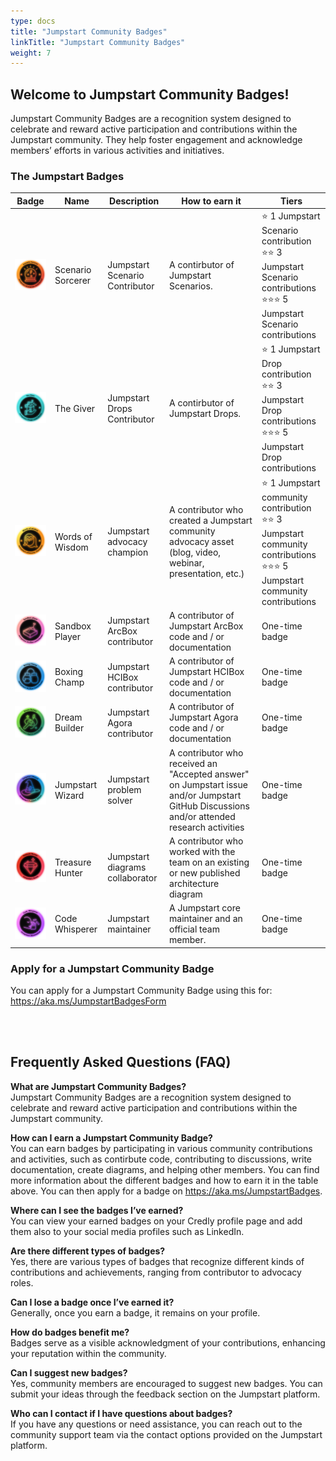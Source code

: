```yaml
---
type: docs
title: "Jumpstart Community Badges"
linkTitle: "Jumpstart Community Badges"
weight: 7
---
```

## Welcome to Jumpstart Community Badges!

Jumpstart Community Badges are a recognition system designed to celebrate and reward active participation and contributions within the Jumpstart community. They help foster engagement and acknowledge members’ efforts in various activities and initiatives.

### The Jumpstart Badges

| Badge         | Name          | Description   | How to earn it   | Tiers         |
| ------------- | ------------- | ------------- | -----------------| ------------- |
| ![Scenario_Sorcerer_level_1](./Scenario_Sorcerer_level_1.png) | Scenario Sorcerer | Jumpstart Scenario Contributor | A contirbutor of Jumpstart Scenarios. | ⭐ 1 Jumpstart Scenario contribution <br/> ⭐⭐ 3 Jumpstart Scenario contributions <br/> ⭐⭐⭐ 5 Jumpstart Scenario contributions  |
| ![The_Giver_level_1](./The_Giver_level_1.png) | The Giver | Jumpstart Drops Contributor | A contirbutor of Jumpstart Drops. | ⭐ 1 Jumpstart Drop contribution <br/> ⭐⭐ 3 Jumpstart Drop contributions <br/> ⭐⭐⭐ 5 Jumpstart Drop contributions  |
| ![Words_of_Wisdom_level_1](./Words_of_Wisdom_level_1.png) | Words of Wisdom | Jumpstart advocacy champion | A contributor who created a Jumpstart community advocacy asset (blog, video, webinar, presentation, etc.) | ⭐ 1 Jumpstart community contribution <br/> ⭐⭐ 3 Jumpstart community contributions <br/> ⭐⭐⭐ 5 Jumpstart community contributions  |
| ![Sandbox_player](./Sandbox_player.png) | Sandbox Player | Jumpstart ArcBox contributor | A contributor of Jumpstart ArcBox code and / or documentation | One-time badge  |
| ![Boxing_Champ](./Boxing_Champ.png) | Boxing Champ | Jumpstart HCIBox contributor | A contributor of Jumpstart HCIBox code and / or documentation | One-time badge  |
| ![Dream_Builder](./Dream_Builder.png) | Dream Builder | Jumpstart Agora contributor | A contributor of Jumpstart Agora code and / or documentation | One-time badge  |
| ![Jumpstart_Wizard](./Jumpstart_Wizard.png) | Jumpstart Wizard | Jumpstart problem solver | A contributor who received an "Accepted answer" on Jumpstart issue and/or Jumpstart GitHub Discussions and/or attended research activities | One-time badge  |
| ![Treasure_Hunter](./Treasure_Hunter.png) | Treasure Hunter | Jumpstart diagrams collaborator | A contributor who worked with the team on an existing or new published architecture diagram  | One-time badge  |
| ![Code_Whisperer](./Code_Whisperer.png) | Code Whisperer | Jumpstart maintainer | A Jumpstart core maintainer and an official team member. | One-time badge  |

### Apply for a Jumpstart Community Badge

You can apply for a Jumpstart Community Badge using this for: https://aka.ms/JumpstartBadgesForm

<br/>
<br/>

## Frequently Asked Questions (FAQ)

**What are Jumpstart Community Badges?** <br/>
Jumpstart Community Badges are a recognition system designed to celebrate and reward active participation and contributions within the Jumpstart community.

**How can I earn a Jumpstart Community Badge?** <br/>
You can earn badges by participating in various community contributions and activities, such as contirbute code, contributing to discussions, write documentation, create diagrams, and helping other members. You can find more information about the different badges and how to earn it in the table above. You can then apply for a badge on https://aka.ms/JumpstartBadges.

**Where can I see the badges I’ve earned?** <br/>
You can view your earned badges on your Credly profile page and add them also to your social media profiles such as LinkedIn.

**Are there different types of badges?** <br/>
Yes, there are various types of badges that recognize different kinds of contributions and achievements, ranging from contributor to advocacy roles.

**Can I lose a badge once I’ve earned it?** <br/>
Generally, once you earn a badge, it remains on your profile.

**How do badges benefit me?** <br/>
Badges serve as a visible acknowledgment of your contributions, enhancing your reputation within the community.

**Can I suggest new badges?** <br/>
Yes, community members are encouraged to suggest new badges. You can submit your ideas through the feedback section on the Jumpstart platform.

**Who can I contact if I have questions about badges?** <br/>
If you have any questions or need assistance, you can reach out to the community support team via the contact options provided on the Jumpstart platform.
